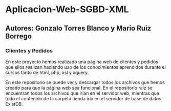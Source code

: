# Aplicacion-Web-SGBD-XML 

## Autores: Gonzalo Torres Blanco y Mario Ruiz Borrego

### Clientes y Pedidos

En este proyecto hemos realizado una página web de clientes y pedidos que ellos realizan haciendo uso de los conocimientos aprendidos durante el cursos tanto de html, php, xsl y xquery.

En este repositorio se puede ver y descargar todos los archivos que hemos creado para que la página web sea funcional. En el repositorio raiz se encuentran todos los archivos que irían en el servidor web, mientras que todo el contenido de la carpeta tienda iría en el servidor de base de datos ExistDB.
